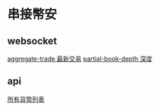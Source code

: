 # 串接幣安

## websocket

[aggregate-trade 最新交易](https://binance-docs.github.io/apidocs/spot/en/#aggregate-trade-streams)
[partial-book-depth 深度](https://binance-docs.github.io/apidocs/spot/en/#partial-book-depth-streams)

## api

[所有貨幣列表](https://binance-docs.github.io/apidocs/spot/en/#exchange-information)
